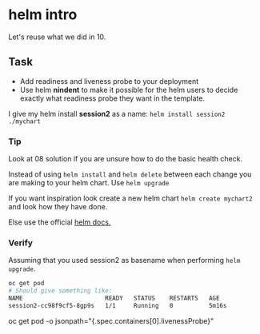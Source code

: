 # helm intro

Let's reuse what we did in 10.

## Task

- Add readiness and liveness probe to your deployment
- Use helm **nindent** to make it possible for the helm users to decide exactly what readiness probe they want in the template.

I give my helm install **session2** as a name:
`helm install session2 ./mychart`

### Tip

Look at 08 solution if you are unsure how to do the basic health check.

Instead of using `helm install` and `helm delete` between each change you are making to your helm chart.
Use `helm upgrade`

If you want inspiration look create a new helm chart `helm create mychart2` and look how they have done.

Else use the official [helm docs.](https://helm.sh/docs/)

### Verify

Assuming that you used session2 as basename when performing `helm upgrade`.

```bash
oc get pod
# Should give something like:
NAME                       READY   STATUS    RESTARTS   AGE
session2-cc98f9cf5-8gp9s   1/1     Running   0          5m16s
```

oc get pod <pod-name> -o jsonpath="{.spec.containers[0].livenessProbe}"
